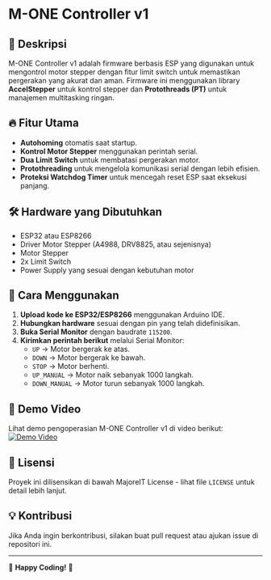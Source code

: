 # M-ONE Controller v1

## 🎯 Deskripsi
M-ONE Controller v1 adalah firmware berbasis ESP yang digunakan untuk mengontrol motor stepper dengan fitur limit switch untuk memastikan pergerakan yang akurat dan aman. Firmware ini menggunakan library **AccelStepper** untuk kontrol stepper dan **Protothreads (PT)** untuk manajemen multitasking ringan.

## 🔥 Fitur Utama
- **Autohoming** otomatis saat startup.
- **Kontrol Motor Stepper** menggunakan perintah serial.
- **Dua Limit Switch** untuk membatasi pergerakan motor.
- **Protothreading** untuk mengelola komunikasi serial dengan lebih efisien.
- **Proteksi Watchdog Timer** untuk mencegah reset ESP saat eksekusi panjang.

## 🛠️ Hardware yang Dibutuhkan
- ESP32 atau ESP8266
- Driver Motor Stepper (A4988, DRV8825, atau sejenisnya)
- Motor Stepper
- 2x Limit Switch
- Power Supply yang sesuai dengan kebutuhan motor

## 🚀 Cara Menggunakan
1. **Upload kode ke ESP32/ESP8266** menggunakan Arduino IDE.
2. **Hubungkan hardware** sesuai dengan pin yang telah didefinisikan.
3. **Buka Serial Monitor** dengan baudrate `115200`.
4. **Kirimkan perintah berikut** melalui Serial Monitor:
   - `UP` → Motor bergerak ke atas.
   - `DOWN` → Motor bergerak ke bawah.
   - `STOP` → Motor berhenti.
   - `UP_MANUAL` → Motor naik sebanyak 1000 langkah.
   - `DOWN_MANUAL` → Motor turun sebanyak 1000 langkah.

## 🎥 Demo Video
Lihat demo pengoperasian M-ONE Controller v1 di video berikut:
[![Demo Video](https://img.youtube.com/vi/VIDEO_ID/0.jpg)](https://github.com/omenxuinsgd/M-ONE_Controller_v1/blob/main/2025-03-21_09h20_39.mp4)

## 📜 Lisensi
Proyek ini dilisensikan di bawah MajoreIT License - lihat file `LICENSE` untuk detail lebih lanjut.

## 💡 Kontribusi
Jika Anda ingin berkontribusi, silakan buat pull request atau ajukan issue di repositori ini.

---
🚀 **Happy Coding!** 🚀

